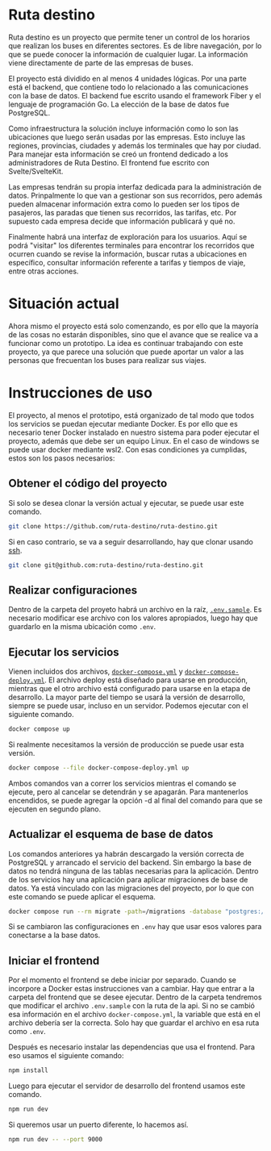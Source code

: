 # Ruta destino
Ruta destino es un proyecto que permite tener un control de los horarios que
realizan los buses en diferentes sectores. Es de libre navegación, por lo que
se puede conocer la información de cualquier lugar. La información viene
directamente de parte de las empresas de buses.

El proyecto está dividido en al menos 4 unidades lógicas. Por una parte está el
backend, que contiene todo lo relacionado a las comunicaciones con la base de
datos. El backend fue escrito usando el framework Fiber y el lenguaje de
programación Go. La elección de la base de datos fue PostgreSQL.

Como infraestructura la solución incluye información como lo son las
ubicaciones que luego serán usadas por las empresas. Esto incluye las regiones,
provincias, ciudades y además los terminales que hay por ciudad. Para manejar
esta información se creó un frontend dedicado a los administradores de Ruta
Destino. El frontend fue escrito con Svelte/SvelteKit.

Las empresas tendrán su propia interfaz dedicada para la administración de
datos. Prinpalmente lo que van a gestionar son sus recorridos, pero además
pueden almacenar información extra como lo pueden ser los tipos de pasajeros,
las paradas que tienen sus recorridos, las tarifas, etc. Por supuesto cada
empresa decide que información publicará y qué no.

Finalmente habrá una interfaz de exploración para los usuarios. Aquí se podrá
"visitar" los diferentes terminales para encontrar los recorridos que ocurren
cuando se revise la información, buscar rutas a ubicaciones en específico,
consultar información referente a tarifas y tiempos de viaje, entre otras
acciones.

# Situación actual
Ahora mismo el proyecto está solo comenzando, es por ello que la mayoría de las
cosas no estarán disponibles, sino que el avance que se realice va a funcionar
como un prototipo. La idea es continuar trabajando con este proyecto, ya que
parece una solución que puede aportar un valor a las personas que frecuentan
los buses para realizar sus viajes.

# Instrucciones de uso
El proyecto, al menos el prototipo, está organizado de tal modo que todos los
servicios se puedan ejecutar mediante Docker. Es por ello que es necesario
tener Docker instalado en nuestro sistema para poder ejecutar el proyecto,
además que debe ser un equipo Linux. En el caso de windows se puede usar docker
mediante wsl2. Con esas condiciones ya cumplidas, estos son los pasos
necesarios:

## Obtener el código del proyecto
Si solo se desea clonar la versión actual y ejecutar, se puede usar este comando.
```sh
git clone https://github.com/ruta-destino/ruta-destino.git
```
Si en caso contrario, se va a seguir desarrollando, hay que clonar usando
[ssh](https://docs.github.com/en/authentication/connecting-to-github-with-ssh).

```sh
git clone git@github.com:ruta-destino/ruta-destino.git
```

## Realizar configuraciones
Dentro de la carpeta del proyeto habrá un archivo en la raíz,
[`.env.sample`](.env.sample). Es necesario modificar ese archivo con los valores
apropiados, luego hay que guardarlo en la misma ubicación como `.env`.

## Ejecutar los servicios
Vienen incluidos dos archivos, [`docker-compose.yml`](docker-compose.yml) y
[`docker-compose-deploy.yml`](docker-compose-deploy.yml). El archivo deploy
está diseñado para usarse en producción, mientras que el otro archivo está
configurado para usarse en la etapa de desarrollo. La mayor parte del tiempo se
usará la versión de desarrollo, siempre se puede usar, incluso en un servidor.
Podemos ejecutar con el siguiente comando.
```sh
docker compose up
```
Si realmente necesitamos la versión de producción se puede usar esta versión.
```sh
docker compose --file docker-compose-deploy.yml up
```
Ambos comandos van a correr los servicios mientras el comando se ejecute, pero
al cancelar se detendrán y se apagarán. Para mantenerlos encendidos, se puede
agregar la opción -d al final del comando para que se ejecuten en segundo
plano.

## Actualizar el esquema de base de datos
Los comandos anteriores ya habrán descargado la versión correcta de PostgreSQL
y arrancado el servicio del backend. Sin embargo la base de datos no tendrá
ninguna de las tablas necesarias para la aplicación. Dentro de los servicios
hay una aplicación para aplicar migraciones de base de datos. Ya está vinculado
con las migraciones del proyecto, por lo que con este comando se puede aplicar
el esquema.
```sh
docker compose run --rm migrate -path=/migrations -database "postgres://rutadestino:password@db/rutadestino?sslmode=disable" up
```
Si se cambiaron las configuraciones en `.env` hay que usar esos valores para
conectarse a la base datos.

## Iniciar el frontend
Por el momento el frontend se debe iniciar por separado. Cuando se incorpore a
Docker estas instrucciones van a cambiar. Hay que entrar a la carpeta del
frontend que se desee ejecutar. Dentro de la carpeta tendremos que modificar el
archivo `.env.sample` con la ruta de la api. Si no se cambió esa información en
el archivo `docker-compose.yml`, la variable que está en el archivo debería ser
la correcta. Solo hay que guardar el archivo en esa ruta como `.env`.

Después es necesario instalar las dependencias que usa el frontend. Para eso
usamos el siguiente comando:
```sh
npm install
```
Luego para ejecutar el servidor de desarrollo del frontend usamos este comando.
```sh
npm run dev
```
Si queremos usar un puerto diferente, lo hacemos así.
```sh
npm run dev -- --port 9000
```
